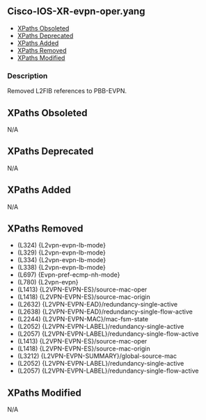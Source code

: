 ## Cisco-IOS-XR-evpn-oper.yang

- [XPaths Obsoleted](#xpaths-obsoleted)
- [XPaths Deprecated](#xpaths-deprecated)
- [XPaths Added](#xpaths-added)
- [XPaths Removed](#xpaths-removed)
- [XPaths Modified](#xpaths-modified)

### Description

Removed L2FIB references to PBB-EVPN.

## XPaths Obsoleted

N/A

## XPaths Deprecated

N/A

## XPaths Added

N/A

## XPaths Removed

- (L324)	{L2vpn-evpn-lb-mode}
- (L329)	{L2vpn-evpn-lb-mode}
- (L334)	{L2vpn-evpn-lb-mode}
- (L338)	{L2vpn-evpn-lb-mode}
- (L697)	{Evpn-pref-ecmp-nh-mode}
- (L780)	{L2vpn-evpn}
- (L1413)	{L2VPN-EVPN-ES}/source-mac-oper
- (L1418)	{L2VPN-EVPN-ES}/source-mac-origin
- (L2632)	{L2VPN-EVPN-EAD}/redundancy-single-active
- (L2638)	{L2VPN-EVPN-EAD}/redundancy-single-flow-active
- (L2244)	{L2VPN-EVPN-MAC}/mac-fsm-state
- (L2052)	{L2VPN-EVPN-LABEL}/redundancy-single-active
- (L2057)	{L2VPN-EVPN-LABEL}/redundancy-single-flow-active
- (L1413)	{L2VPN-EVPN-ES}/source-mac-oper
- (L1418)	{L2VPN-EVPN-ES}/source-mac-origin
- (L3212)	{L2VPN-EVPN-SUMMARY}/global-source-mac
- (L2052)	{L2VPN-EVPN-LABEL}/redundancy-single-active
- (L2057)	{L2VPN-EVPN-LABEL}/redundancy-single-flow-active

## XPaths Modified

N/A

